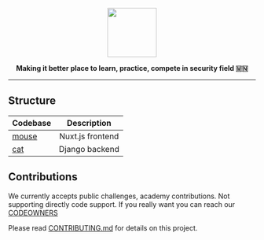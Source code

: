 <a href="https://oyusec.ml"><p align="center">
<img height=100 src="https://raw.githubusercontent.com/oyusec/oyusec/master/shield.png"/>

</p></a>

<p align="center">
  <strong>Making it better place to learn, practice, compete in security field 🇲🇳</strong>
</p>

---

## Structure

| Codebase             |      Description      |
| :------------------- | :-------------------: |
| [mouse](mouse)       |    Nuxt.js frontend   |
| [cat](cat)           |     Django backend    |


## Contributions

We currently accepts public challenges, academy contributions. Not supporting directly code support. If you really want you can reach our [CODEOWNERS](https://github.com/oyusec/oyusec/master/CODEOWNERS.md)

Please read [CONTRIBUTING.md](https://github.com/oyusec/oyusec/master/CONTRIBUTING.md) for details on this project.
